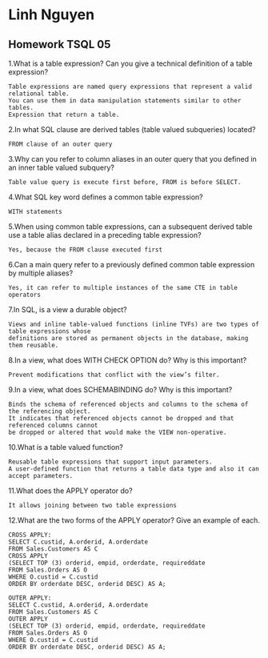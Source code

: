 # Linh Nguyen
## Homework TSQL 05

1.What is a table expression? Can you give a technical definition of a table expression?

	Table expressions are named query expressions that represent a valid relational table.
	You can use them in data manipulation statements similar to other tables. 
	Expression that return a table.

2.In what SQL clause are derived tables (table valued subqueries) located?

	FROM clause of an outer query

3.Why can you refer to column aliases in an outer query that you defined in an inner table valued
subquery?

	Table value query is execute first before, FROM is before SELECT.

4.What SQL key word defines a common table expression?

	WITH statements

5.When using common table expressions, can a subsequent derived table use a table alias declared in a
preceding table expression?

	Yes, because the FROM clause executed first

6.Can a main query refer to a previously defined common table expression by multiple aliases?

	Yes, it can refer to multiple instances of the same CTE in table operators

7.In SQL, is a view a durable object?

	Views and inline table-valued functions (inline TVFs) are two types of table expressions whose
	definitions are stored as permanent objects in the database, making them reusable.

8.In a view, what does WITH CHECK OPTION do? Why is this important?

	Prevent modifications that conflict with the view’s filter.

9.In a view, what does SCHEMABINDING do? Why is this important?

	Binds the schema of referenced objects and columns to the schema of the referencing object. 
	It indicates that referenced objects cannot be dropped and that referenced columns cannot
	be dropped or altered that would make the VIEW non-operative. 

10.What is a table valued function?

	Reusable table expressions that support input parameters.
	A user-defined function that returns a table data type and also it can accept parameters.

11.What does the APPLY operator do?

	It allows joining between two table expressions


12.What are the two forms of the APPLY operator? Give an example of each.

	CROSS APPLY: 
	SELECT C.custid, A.orderid, A.orderdate
	FROM Sales.Customers AS C
	CROSS APPLY
	(SELECT TOP (3) orderid, empid, orderdate, requireddate
	FROM Sales.Orders AS O
	WHERE O.custid = C.custid
	ORDER BY orderdate DESC, orderid DESC) AS A;
	
	OUTER APPLY:
	SELECT C.custid, A.orderid, A.orderdate
	FROM Sales.Customers AS C
	OUTER APPLY
	(SELECT TOP (3) orderid, empid, orderdate, requireddate
	FROM Sales.Orders AS O
	WHERE O.custid = C.custid
	ORDER BY orderdate DESC, orderid DESC) AS A;

